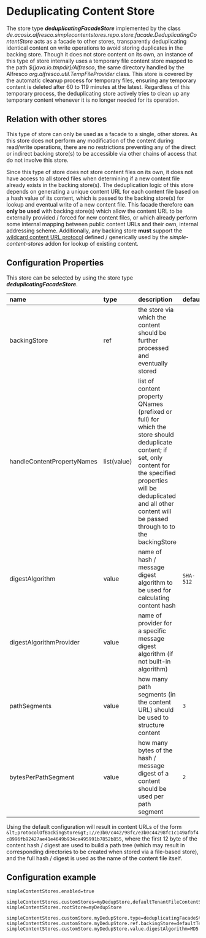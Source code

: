 # Deduplicating Content Store

The store type **_deduplicatingFacadeStore_** implemented by the class _de.acosix.alfresco.simplecontentstores.repo.store.facade.DeduplicatingContentStore_ acts as a facade to other stores, transparently deduplicating identical content on write operations to avoid storing duplicates in the backing store. Though it does not store content on its own, an instance of this type of store internally uses a temporary file content store mapped to the path _${java.io.tmpdir}/Alfresco_, the same directory handled by the Alfresco _org.alfresco.util.TempFileProvider_ class. This store is covered by the automatic cleanup process for temporary files, ensuring any temporary content is deleted after 60 to 119 minutes at the latest. Regardless of this temporary process, the deduplicating store actively tries to clean up any temporary content whenever it is no longer needed for its operation.

## Relation with other stores

This type of store can only be used as a facade to a single, other stores. As this store does not perform any modification of the content during read/write operations, there are no restrictions preventing any of the direct or indirect backing store(s) to be accessible via other chains of access that do not involve this store.

Since this type of store does not store content files on its own, it does not have access to all stored files when determining if a new content file already exists in the backing store(s). The deduplication logic of this store depends on generating a unique content URL for each content file based on a hash value of its content, which is passed to the backing store(s) for lookup and eventual write of a new content file. This facade therefore **can only be used** with backing store(s) which allow the content URL to be externally provided / forced for new content files, or which already perform some internal mapping between public content URLs and their own, internal addressing scheme. Additionally, any backing store **must** support the [wildcard content URL protocol](./Architecture.md#Wildcard_Content_URL_Protocol) defined / generically used by the _simple-content-stores_ addon for lookup of existing content.

## Configuration Properties

This store can be selected by using the store type **_deduplicatingFacadeStore_**.

| name | type | description | default | optional |
| :---| :--- | :--- | :--- | :--- |
| backingStore | ref | the store via which the content should be further processed and eventually stored | | no |
| handleContentPropertyNames | list(value) | list of content property QNames (prefixed or full) for which the store should deduplicate content; if set, only content for the specified properties will be deduplicated and all other content will be passed through to to the backingStore |  | yes |
| digestAlgorithm | value | name of hash / message digest algorithm to be used for calculating content hash | ``SHA-512`` | yes |
| digestAlgorithmProvider | value | name of provider for a specific message digest algorithm (if not built-in algorithm) |  | yes |
| pathSegments | value | how many path segments (in the content URL) should be used to structure content | ``3`` | yes |
| bytesPerPathSegment | value | how many bytes of the hash / message digest of a content should be used per path segment | ``2`` | yes |

Using the default configuration will result in content URLs of the form ``&lt;protocolOfBackingStore&gt;://e3b0/c442/98fc/e3b0c44298fc1c149afbf4c8996fb92427ae41e4649b934ca495991b7852b855``, where the first 12 byte of the content hash / digest are used to build a path tree (which may result in corresponding directories to be created when stored via a file-based store), and the full hash / digest is used as the name of the content file itself.

## Configuration example

```text
simpleContentStores.enabled=true

simpleContentStores.customStores=myDedupStore,defaultTenantFileContentStore
simpleContentStores.rootStore=myDedupStore

simpleContentStores.customStore.myDedupStore.type=deduplicatingFacadeStore
simpleContentStores.customStore.myDedupStore.ref.backingStore=defaultTenantFileContentStore
simpleContentStores.customStore.myDedupStore.value.digestAlgorithm=MD5
```